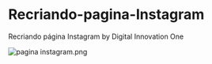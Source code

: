 # Recriando-pagina-Instagram
Recriando página Instagram by Digital Innovation One

![pagina instagram.png](https://github.com/enapoli04/Recriando-pagina-Instagram/blob/main/Img%20Instagram/Pagina%20Instagram.PNG)